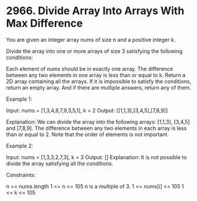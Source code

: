 # 2966. Divide Array Into Arrays With Max Difference


You are given an integer array nums of size n and a positive integer k.

Divide the array into one or more arrays of size 3 satisfying the following conditions:

Each element of nums should be in exactly one array.
The difference between any two elements in one array is less than or equal to k.
Return a 2D array containing all the arrays. If it is impossible to satisfy the conditions, return an empty array. And if there are multiple answers, return any of them.

 

Example 1:

Input: nums = [1,3,4,8,7,9,3,5,1], k = 2
Output: [[1,1,3],[3,4,5],[7,8,9]]

Explanation: We can divide the array into the following arrays: [1,1,3], [3,4,5] and [7,8,9].
The difference between any two elements in each array is less than or equal to 2.
Note that the order of elements is not important.

Example 2:

Input: nums = [1,3,3,2,7,3], k = 3
Output: []
Explanation: It is not possible to divide the array satisfying all the conditions.
 

Constraints:

n == nums.length
1 <= n <= 105
n is a multiple of 3.
1 <= nums[i] <= 105
1 <= k <= 105